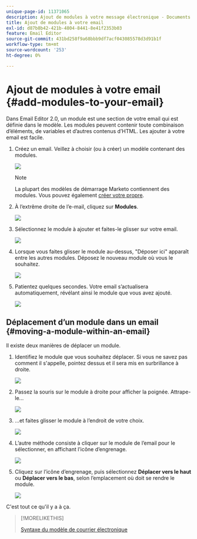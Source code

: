 ```yaml
---
unique-page-id: 11371065
description: Ajout de modules à votre message électronique - Documents Marketo - Documentation du produit
title: Ajout de modules à votre email
exl-id: d87b8b42-421b-4804-8441-8e41f2353b03
feature: Email Editor
source-git-commit: 431bd258f9a68bbb9df7acf043085578d3d91b1f
workflow-type: tm+mt
source-wordcount: '253'
ht-degree: 0%

---
```


# Ajout de modules à votre email {#add-modules-to-your-email}

Dans Email Editor 2.0, un module est une section de votre email qui est définie dans le modèle. Les modules peuvent contenir toute combinaison d’éléments, de variables et d’autres contenus d’HTML. Les ajouter à votre email est facile.

1. Créez un email. Veillez à choisir (ou à créer) un modèle contenant des modules.

   ![](assets/one-1.png)

   >[!NOTE]
   >
   >La plupart des modèles de démarrage Marketo contiennent des modules. Vous pouvez également [créer votre propre](/help/marketo/product-docs/email-marketing/general/email-editor-2/email-template-syntax.md#modules).

1. À l’extrême droite de l’e-mail, cliquez sur **Modules**.

   ![](assets/two-3.png)

1. Sélectionnez le module à ajouter et faites-le glisser sur votre email.

   ![](assets/three-3.png)

1. Lorsque vous faites glisser le module au-dessus, &quot;Déposer ici&quot; apparaît entre les autres modules. Déposez le nouveau module où vous le souhaitez.

   ![](assets/four-2.png)

1. Patientez quelques secondes. Votre email s’actualisera automatiquement, révélant ainsi le module que vous avez ajouté.

   ![](assets/five-3.png)

## Déplacement d’un module dans un email {#moving-a-module-within-an-email}

Il existe deux manières de déplacer un module.

1. Identifiez le module que vous souhaitez déplacer. Si vous ne savez pas comment il s&#39;appelle, pointez dessus et il sera mis en surbrillance à droite.

   ![](assets/six-2.png)

1. Passez la souris sur le module à droite pour afficher la poignée. Attrape-le...

   ![](assets/seven-2.png)

1. ...et faites glisser le module à l’endroit de votre choix.

   ![](assets/eight-2.png)

1. L’autre méthode consiste à cliquer sur le module de l’email pour le sélectionner, en affichant l’icône d’engrenage.

   ![](assets/nine-2.png)

1. Cliquez sur l’icône d’engrenage, puis sélectionnez **Déplacer vers le haut** ou **Déplacer vers le bas**, selon l’emplacement où doit se rendre le module.

   ![](assets/ten-2.png)

C&#39;est tout ce qu&#39;il y a à ça.

>[!MORELIKETHIS]
>
>[Syntaxe du modèle de courrier électronique](/help/marketo/product-docs/email-marketing/general/email-editor-2/email-template-syntax.md)
